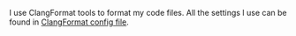 I use ClangFormat tools to format my code files.
All the settings I use can be found in [ClangFormat config file](.clang-format).
